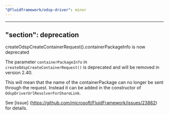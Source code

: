 ```yaml
---
"@fluidframework/odsp-driver": minor
---
```

---
"section": deprecation
---

createOdspCreateContainerRequest().containerPackageInfo is now deprecated

The parameter `containerPackageInfo` in `createOdspCreateContainerRequest()` is deprecated and will be removed in version 2.40.

This will mean that the name of the containerPackage can no longer be sent through the request. Instead it can be added in the constructor of `OdspDriverUrlResolverForShareLink`.

 See [issue] (https://github.com/microsoft/FluidFramework/issues/23882) for details.

